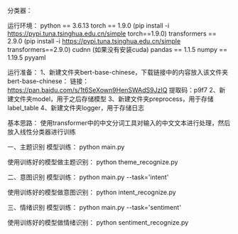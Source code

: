 分类器：

运行环境：
python == 3.6.13
torch == 1.9.0 (pip install -i https://pypi.tuna.tsinghua.edu.cn/simple torch==1.9.0)
transformers == 2.9.0 (pip install -i https://pypi.tuna.tsinghua.edu.cn/simple transformers==2.9.0)
cudnn (如果没有安装cuda)
pandas == 1.1.5
numpy == 1.19.5
pyyaml

运行准备：
1、新建文件夹bert-base-chinese，下载链接中的内容放入该文件夹
    bert-base-chinese：
    链接：https://pan.baidu.com/s/1t6SeXown9HenSWAdS9JzIQ 
    提取码：p9f7
2、新建文件夹model，用于之后存储模型
3、新建文件夹preprocess，用于存储label_table
4、新建文件夹logger，用于存储日志

基本思路：
使用transformer中的中文分词工具对输入的中文文本进行处理，然后放入线性分类器进行训练

一、主题识别
模型训练：
python main.py

使用训练好的模型做主题识别：
python theme_recognize.py

二、意图识别
模型训练：
python main.py --task='intent'

使用训练好的模型做意图识别：
python intent_recognize.py

三、情绪识别
模型训练：
python main.py --task='sentiment'

使用训练好的模型做情绪识别：
python sentiment_recognize.py
